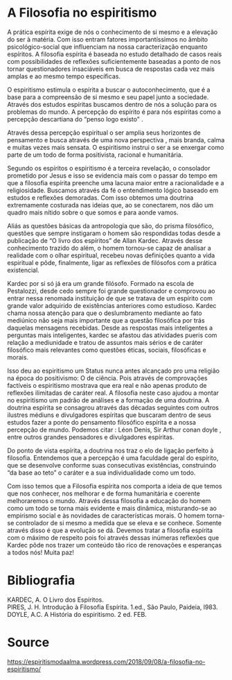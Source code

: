 # A Filosofia no espiritismo

A prática espírita exige de nós o conhecimento de si mesmo e a elevação do ser à matéria. Com isso entram fatores importantíssimos no âmbito psicológico-social que influenciam na nossa caracterização enquanto espíritos. A filosofia espírita é baseada no estudo detalhado de casos reais com possibilidades de reflexões suficientemente baseadas a ponto de nos tornar questionadores insaciáveis em busca de respostas cada vez mais amplas e ao mesmo tempo específicas.

O espiritismo estimula o espírita a buscar o autoconhecimento, que é a base para a compreensão de si mesmo e seu papel junto a sociedade. Através dos estudos espíritas buscamos dentro de nós a solução para os problemas do mundo. A percepção do espírito é para nós espíritas como a percepção descartiana do “penso logo existo” .

Através dessa percepção espiritual o ser amplia seus horizontes de pensamento e busca através de uma nova perspectiva , mais branda, calma e muitas vezes mais sensata. O espiritismo instrui o ser a se enxergar como parte de um todo de forma positivista, racional e humanitária.

Segundo os espíritos o espiritismo é a terceira revelação, o consolador prometido por Jesus e isso se evidencia mais com o passar do tempo em que a filosofia espírita preenche uma lacuna maior entre a racionalidade e a religiosidade. Buscamos através da fé o entendimento lógico baseado em estudos e reflexões demoradas. Com isso obtemos uma doutrina extremamente costurada nas ideias que, ao se conectarem, nos dão um quadro mais nítido sobre o que somos e para aonde vamos.

Aliás as questões básicas da antropologia que são, do prisma filosófico, questões que sempre instigaram o homem são respondidas todas desde a publicação de “O livro dos espíritos” de Allan Kardec. Através desse conhecimento trazido do além, o homem tornou-se capaz de analisar a realidade com o olhar espiritual, recebeu novas definições quanto a vida espiritual e pôde, finalmente, ligar as reflexões de filósofos com a prática existencial.

Kardec por si só já era um grande filósofo. Formado na escola de Pestalozzi, desde cedo sempre foi grande questionador e comprovou ao entrar nessa renomada instituição de que se tratava de um espírito com grande valor adquirido de existências anteriores como estudioso. Kardec chama nossa atenção para que o deslumbramento mediante ao fato mediúnico não seja mais importante que a questão filosófica por trás daquelas mensagens recebidas. Desde as respostas mais inteligentes a perguntas mais inteligentes, kardec se afastou das atividades pueris com relação a mediunidade e tratou de assuntos mais sérios e de caráter filosófico mais relevantes como questões éticas, sociais, filosóficas e morais.

Isso deu ao espiritismo um Status nunca antes alcançado pro uma religião na época do positivismo: O de ciência. Pois através de comprovações factíveis o espiritismo mostrava que era real e não apenas produto de reflexões ilimitadas de caráter real. A filosofia neste caso ajudou a montar no espiritismo um padrão de análises e a formação de uma doutrina. A doutrina espírita se consagrou através das décadas seguintes com outros ilustres médiuns e divulgadores espíritas que buscaram dentro de seus estudos fazer a ponte do pensamento filosófico espírita e a nossa percepção de mundo. Podemos citar : Léon Denis, Sir Arthur conan doyle , entre outros grandes pensadores e divulgadores espíritas.

Do ponto de vista espírita, a doutrina nos traz o elo de ligação perfeito à filosofia. Entendemos que a percepção é uma faculdade geral do espírito, que se desenvolve conforme suas consecutivas existências, construindo “da base ao teto” o caráter e a sua individualidade como um todo.

Com isso temos que a Filosofia espírita nos comporta a ideia de que temos que nos conhecer, nos melhorar e de forma humanitária e coerente melhoraremos o mundo. Através dessa filosofia a educação do homem como um todo se torna mais evidente e mais dinâmica, misturando-se ao empirismo social e às novidades de características morais. O homem torna-se controlador de si mesmo a medida que se eleva e se conhece. Somente através disso é que a evolução se dá. Devemos tratar a filosofia espírita com o máximo de respeito pois foi através dessas inúmeras reflexões que Kardec pôde nos trazer um conteúdo tão rico de renovações e esperanças a todos nós! Muita paz!


# Bibliografia

KARDEC, A. O Livro dos Espíritos.  
PIRES, J. H. Introdução à Filosofia Espírita. 1.ed., São Paulo, Paideia, l983.  
DOYLE, A.C. A História do espiritismo. 2 ed. FEB.  


# Source
https://espiritismodaalma.wordpress.com/2018/09/08/a-filosofia-no-espiritismo/
